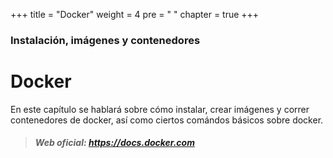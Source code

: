 +++
title = "Docker"
weight = 4
pre = "<i class='fab fa-docker'></i> "
chapter = true
+++

### Instalación, imágenes y contenedores

# Docker

En este capítulo se hablará sobre cómo instalar, crear imágenes y correr contenedores de docker, así como ciertos comándos básicos sobre docker.

> ##### <i class='fab fa-docker'></i>  Web oficial:  https://docs.docker.com
